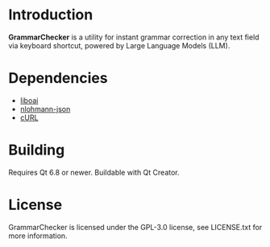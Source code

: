 # Introduction

**GrammarChecker** is a utility for instant grammar correction in any text field via keyboard shortcut, powered by Large Language Models (LLM).

# Dependencies
- <a href="https://github.com/D7EAD/liboai">liboai</a>
- <a href="https://github.com/nlohmann/json">nlohmann-json</a>
- <a href="https://curl.se/">cURL</a>

# Building
Requires Qt 6.8 or newer. Buildable with Qt Creator.

# License
GrammarChecker is licensed under the GPL-3.0 license, see LICENSE.txt for more information.
